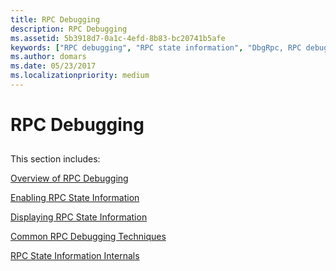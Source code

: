 ```yaml
---
title: RPC Debugging
description: RPC Debugging
ms.assetid: 5b3918d7-0a1c-4efd-8b83-bc20741b5afe
keywords: ["RPC debugging", "RPC state information", "DbgRpc, RPC debugging"]
ms.author: domars
ms.date: 05/23/2017
ms.localizationpriority: medium
---
```


# RPC Debugging


## <span id="ddk_rpc_debugging_dbg"></span><span id="DDK_RPC_DEBUGGING_DBG"></span>


This section includes:

[Overview of RPC Debugging](overview-of-rpc-debugging.md)

[Enabling RPC State Information](enabling-rpc-state-information.md)

[Displaying RPC State Information](displaying-rpc-state-information.md)

[Common RPC Debugging Techniques](common-rpc-debugging-techniques.md)

[RPC State Information Internals](rpc-state-information-internals.md)

 

 





